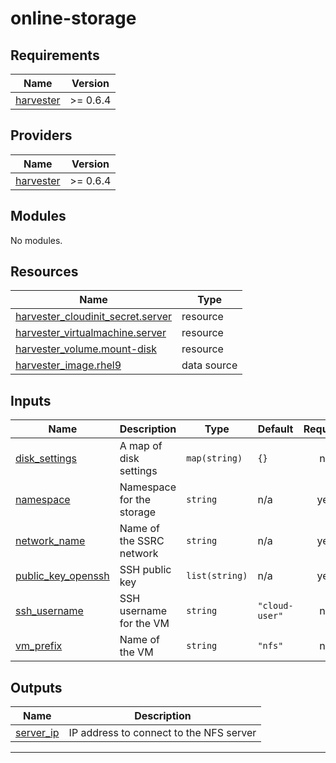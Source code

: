 # online-storage

<!-- BEGIN_TF_DOCS -->
## Requirements

| Name | Version |
|------|---------|
| <a name="requirement_harvester"></a> [harvester](#requirement\_harvester) | >= 0.6.4 |

## Providers

| Name | Version |
|------|---------|
| <a name="provider_harvester"></a> [harvester](#provider\_harvester) | >= 0.6.4 |

## Modules

No modules.

## Resources

| Name | Type |
|------|------|
| [harvester_cloudinit_secret.server](https://registry.terraform.io/providers/harvester/harvester/latest/docs/resources/cloudinit_secret) | resource |
| [harvester_virtualmachine.server](https://registry.terraform.io/providers/harvester/harvester/latest/docs/resources/virtualmachine) | resource |
| [harvester_volume.mount-disk](https://registry.terraform.io/providers/harvester/harvester/latest/docs/resources/volume) | resource |
| [harvester_image.rhel9](https://registry.terraform.io/providers/harvester/harvester/latest/docs/data-sources/image) | data source |

## Inputs

| Name | Description | Type | Default | Required |
|------|-------------|------|---------|:--------:|
| <a name="input_disk_settings"></a> [disk\_settings](#input\_disk\_settings) | A map of disk settings | `map(string)` | `{}` | no |
| <a name="input_namespace"></a> [namespace](#input\_namespace) | Namespace for the storage | `string` | n/a | yes |
| <a name="input_network_name"></a> [network\_name](#input\_network\_name) | Name of the SSRC network | `string` | n/a | yes |
| <a name="input_public_key_openssh"></a> [public\_key\_openssh](#input\_public\_key\_openssh) | SSH public key | `list(string)` | n/a | yes |
| <a name="input_ssh_username"></a> [ssh\_username](#input\_ssh\_username) | SSH username for the VM | `string` | `"cloud-user"` | no |
| <a name="input_vm_prefix"></a> [vm\_prefix](#input\_vm\_prefix) | Name of the VM | `string` | `"nfs"` | no |

## Outputs

| Name | Description |
|------|-------------|
| <a name="output_server_ip"></a> [server\_ip](#output\_server\_ip) | IP address to connect to the NFS server |

---
<!-- END_TF_DOCS -->
